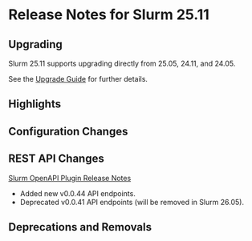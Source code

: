 # Release Notes for Slurm 25.11

## Upgrading

Slurm 25.11 supports upgrading directly from 25.05, 24.11, and 24.05.

See the [Upgrade Guide](https://slurm.schedmd.com/upgrades.html) for further details.

## Highlights

## Configuration Changes

## REST API Changes

[Slurm OpenAPI Plugin Release Notes](https://slurm.schedmd.com/openapi_release_notes.html)

* Added new v0.0.44 API endpoints.
* Deprecated v0.0.41 API endpoints (will be removed in Slurm 26.05).

## Deprecations and Removals
